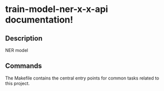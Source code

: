 # train-model-ner-x-x-api documentation!

## Description

NER model

## Commands

The Makefile contains the central entry points for common tasks related to this project.

